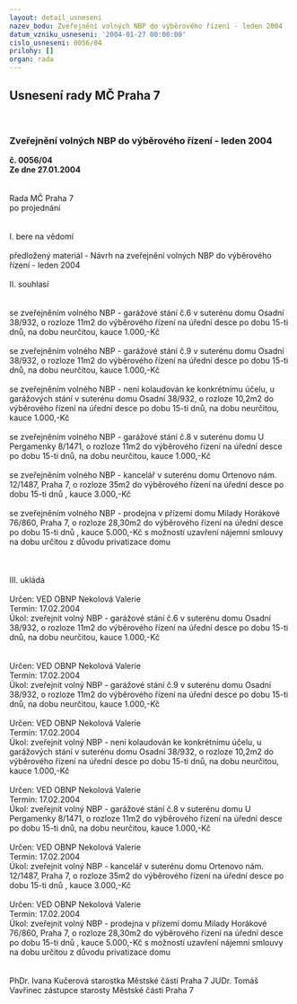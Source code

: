 ```yaml
---
layout: detail_usneseni
nazev_bodu: Zveřejnění volných NBP do výběrového řízení - leden 2004
datum_vzniku_usneseni: '2004-01-27 00:00:00'
cislo_usneseni: 0056/04
prilohy: []
organ: rada
---
```

<div id="ucUsn_pList" class="usn">
	<span><h2>Usnesení rady MČ Praha 7 </h2>
<br></span><div class="standBody">
<span><h3>Zveřejnění volných NBP do výběrového řízení - leden 2004</h3></span><div class="center">
		<strong>č. 0056/04</strong><br>
	</div>
<div class="center">
		<strong>Ze dne 27.01.2004</strong><br><br>
	</div>
<br>Rada MČ Praha 7<br>po projednání<br><br><br>I.	bere na vědomí<br><br> předložený materiál - Návrh na zveřejnění volných NBP do výběrového řízení - leden 2004 <br><br>II.	souhlasí <br><br><br>se zveřejněním volného NBP - garážové stání č.6 v suterénu domu Osadní 38/932, o rozloze 11m2 do výběrového řízení na úřední desce po dobu 15-ti dnů,  na dobu neurčitou, kauce 1.000,-Kč <br><br>se zveřejněním volného NBP - garážové stání č.9 v suterénu domu Osadní 38/932, o rozloze 11m2 do výběrového řízení na úřední desce po dobu 15-ti dnů,  na dobu neurčitou, kauce 1.000,-Kč <br><br>se zveřejněním volného NBP -  není kolaudován ke konkrétnímu účelu, u garážových stání v suterénu domu Osadní 38/932, o rozloze 10,2m2 do výběrového řízení na úřední desce po dobu 15-ti dnů,  na dobu neurčitou, kauce 1.000,-Kč<br><br>se zveřejněním volného NBP - garážové stání č.8 v suterénu domu U Pergamenky 8/1471, o rozloze 11m2 do výběrového řízení na úřední desce po dobu 15-ti dnů,  na dobu neurčitou, kauce 1.000,-Kč <br><br>se zveřejněním volného NBP - kancelář v suterénu domu Ortenovo nám. 12/1487, Praha 7, o rozloze 35m2 do výběrového řízení na úřední desce po dobu 15-ti dnů , kauce 3.000,-Kč    <br><br>se zveřejněním volného NBP - prodejna v přízemí domu Milady Horákové 76/860, Praha 7, o rozloze 28,30m2 do výběrového řízení na úřední desce po dobu 15-ti dnů , kauce 5.000,-Kč s možností uzavření nájemní smlouvy na dobu určitou z důvodu privatizace domu <br><br><br><br>III.	ukládá <br><br>Určen:	VED OBNP Nekolová Valerie<br>Termín: 17.02.2004<br>Úkol:	zveřejnit  volný NBP - garážové stání č.6 v suterénu domu Osadní 38/932, o rozloze 11m2 do výběrového řízení na úřední desce po dobu 15-ti dnů,  na dobu neurčitou, kauce 1.000,-Kč <br> <br><br>Určen:	VED OBNP Nekolová Valerie<br>Termín: 17.02.2004<br>Úkol:	zveřejnit volný NBP - garážové stání č.9 v suterénu domu Osadní 38/932, o rozloze 11m2 do výběrového řízení na úřední desce po dobu 15-ti dnů,  na dobu neurčitou, kauce 1.000,-Kč <br> <br>Určen:	VED OBNP Nekolová Valerie<br>Termín: 17.02.2004<br>Úkol:	zveřejnit volný NBP - není kolaudován ke konkrétnímu účelu, u garážových stání v suterénu domu Osadní 38/932, o rozloze 10,2m2 do výběrového řízení na úřední desce po dobu 15-ti dnů,  na dobu neurčitou, kauce 1.000,-Kč<br> <br>Určen:	VED OBNP Nekolová Valerie<br>Termín: 17.02.2004<br>Úkol:	zveřejnit volný NBP - garážové stání č.8 v suterénu domu U Pergamenky 8/1471, o rozloze 11m2 do výběrového řízení na úřední desce po dobu 15-ti dnů,  na dobu neurčitou, kauce 1.000,-Kč <br> <br>Určen:	VED OBNP Nekolová Valerie<br>Termín: 17.02.2004<br>Úkol:	zveřejnit volný NBP - kancelář v suterénu domu Ortenovo nám. 12/1487, Praha 7, o rozloze 35m2 do výběrového řízení na úřední desce po dobu 15-ti dnů , kauce 3.000,-Kč    <br> <br>Určen:	VED OBNP Nekolová Valerie<br>Termín: 17.02.2004<br>Úkol:	zveřejnit volný NBP - prodejna v přízemí domu Milady Horákové 76/860, Praha 7, o rozloze 28,30m2 do výběrového řízení na úřední desce po dobu 15-ti dnů , kauce 5.000,-Kč s možností uzavření nájemní smlouvy na dobu určitou z důvodu privatizace domu <br> <br>  	<br>PhDr. Ivana Kučerová starostka Městské části Praha 7	 JUDr. Tomáš Vavřinec zástupce starosty Městské části Praha 7<br>	<br><br>
</div>
</div>